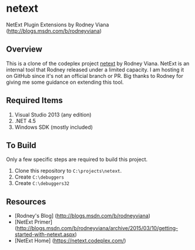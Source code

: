 # netext
NetExt Plugin Extensions by Rodney Viana (http://blogs.msdn.com/b/rodneyviana)

## Overview
This is a clone of the codeplex project [netext](https://netext.codeplex.com/) by Rodney Viana. NetExt is an internal tool that Rodney released under a limited capacity. I am hosting it on GitHub since it's not an official branch or PR. Big thanks to Rodney for giving me some guidance on extending this tool.

## Required Items

1. Visual Studio 2013 (any edition)
2. .NET 4.5
3. Windows SDK (mostly included)

## To Build
Only a few specific steps are required to build this project.

1. Clone this repository to `C:\projects\netext`. 
2. Create `C:\debuggers`
3. Create `C:\debuggers32`

## Resources

* [Rodney's Blog] (http://blogs.msdn.com/b/rodneyviana)
* [NetExt Primer] (http://blogs.msdn.com/b/rodneyviana/archive/2015/03/10/getting-started-with-netext.aspx)
* [NetExt Home] (https://netext.codeplex.com/)
